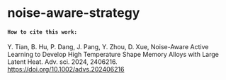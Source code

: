 # noise-aware-strategy

#### `How to cite this work:`
Y. Tian, B. Hu, P. Dang, J. Pang, Y. Zhou, D. Xue, Noise-Aware Active Learning to Develop High
Temperature Shape Memory Alloys with Large Latent Heat. Adv. sci. 2024, 2406216. https://doi.org/10.1002/advs.202406216

